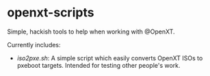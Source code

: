 # openxt-scripts
Simple, hackish tools to help when working with @OpenXT.

Currently includes:
* _iso2pxe.sh_: A simple script which easily converts OpenXT ISOs to pxeboot targets. Intended for testing other people's work.
